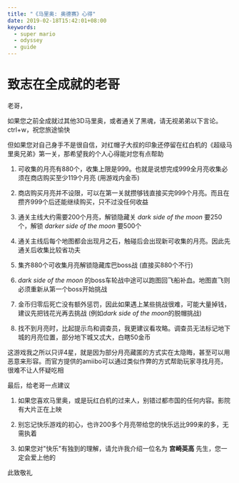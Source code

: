 ```yaml
---
title: "《马里奥: 奥德赛》心得"
date: 2019-02-18T15:42:01+08:00
keywords:
  - super mario
  - odyssey
  - guide
---
```


# 致志在全成就的老哥

老哥，

如果您之前全成就过其他3D马里奥，或者通关了黑魂，请无视弟弟以下言论。ctrl+w，祝您旅途愉快

但如果您对自己身手不是很自信，对红帽子大叔的印象还停留在红白机的《超级马里奥兄弟》第一关，那希望我的个人心得能对您有点帮助

1. 可收集的月亮有880个，收集上限是999。也就是说想完成999全月亮收集必须在商店购买至少119个月亮 (用游戏内金币)

2. 商店购买月亮并不设限，可以在第一关就攒够钱直接买完999个月亮。而且在攒齐999个后还能继续购买，只不过没任何收益

3. 通关主线大约需要200个月亮，解锁隐藏关 *dark side of the moon* 要250个，解锁 *darker side of the moon* 要500个

4. 通关主线后每个地图都会出现月之石，触碰后会出现新可收集的月亮。因此先通关后收集比较省功夫

5. 集齐880个可收集月亮解锁隐藏库巴boss战 (直接买880个不行)

6. *dark side of the moon* 的boss车轮战中途可以跑图回飞船补血。地图直飞则必须重新从第一个boss开始挑战

7. 金币归零后死亡没有额外惩罚，因此如果遇上某些挑战很难，可能大量掉钱，建议先把钱花光再去挑战 (例如*dark side of the moon*的脱帽挑战)

8. 找不到月亮时，比起提示鸟和调查员，我更建议看攻略。调查员无法标记地下城的月亮位置，部分地下城又忒大，白瞎50金币

这游戏我之所以只评4星，就是因为部分月亮藏匿的方式实在太隐晦，甚至可以用恶意来形容。而官方提供的amiibo可以通过类似作弊的方式帮助玩家寻找月亮，很难不让人怀疑吃相

最后，给老哥一点建议

1. 如果您喜欢马里奥，或是玩红白机的过来人，别错过都市国的任何内容。影院有大片正在上映

2. 别忘记快乐游戏的初心，也许200多个月亮带给您的快乐远比999来的多，无需执着

3. 如果您对"快乐"有独到的理解，请允许我介绍一位名为 **宫崎英高** 先生，您一定会爱上他的

此致敬礼